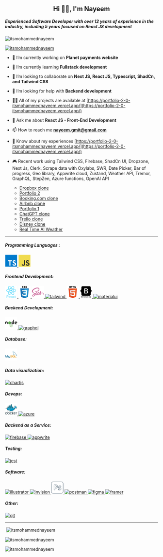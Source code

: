 <h2 align="center">Hi 👋🏼, I'm Nayeem</h2>
<h5>Experienced Software Developer with over 12 years of experience in the industry, including 5 years focused on React JS development</h5>

<p align="left">
        <img
        src="https://komarev.com/ghpvc/?username=itsmohammednayeem&label=Profile%20views&color=0e75b6&style=flat"
        alt="itsmohammednayeem" /> 
</p>

<p align="left"> 
        <a href="https://github.com/ryo-ma/github-profile-trophy">
        <img
            src="https://github-profile-trophy.vercel.app/?username=itsmohammednayeem" alt="itsmohammednayeem" />
            </a>
</p>

- 🔭 I’m currently working on **Planet payments website**

- 🌱 I’m currently learning **Fullstack development**

- 👯 I’m looking to collaborate on **Next JS, React JS, Typescript, ShadCn, and Tailwind CSS**

- 🤝 I’m looking for help with **Backend development**

- 👨‍💻 All of my projects are available at
  [https://portfolio-2-0-itsmohammednayeem.vercel.app/](https://portfolio-2-0-itsmohammednayeem.vercel.app/)

- 💬 Ask me about **React JS - Front-End Development**

- 📫 How to reach me **nayeem.gmit@gmail.com**

- 📄 Know about my experiences
  [https://portfolio-2-0-itsmohammednayeem.vercel.app/](https://portfolio-2-0-itsmohammednayeem.vercel.app/)

- 🎮 Recent work using Tailwind CSS, Firebase, ShadCn UI, Dropzone, Next Js, Clerk, Scrape data with Oxylabs, SWR, Date
  Picker, Bar of progress, Geo library, Appwrite cloud, Zustand, Weather API, Tremor, GraphQL, StepZen, Azure functions,
  OpenAI API
    - [Dropbox clone](https://dropbox-itsmohammednayeem.vercel.app/)
    - [Portfolio 2](https://portfolio-2-0-itsmohammednayeem.vercel.app/)
    - [Booking.com clone](https://booking-clone-neon.vercel.app/)
    - [Airbnb clone](https://airbnb-itsmohammednayeem.vercel.app/)
    - [Portfolio 1](https://resume-itsmohammednayeem.vercel.app/)
    - [ChatGPT clone](https://chatgpt-messenger-itsmohammednayeem.vercel.app/)
    - [Trello clone](https://trello-appwrite-clone-itsmohammednayeem.vercel.app/)
    - [Disney clone](https://disney-clone-itsmohammednayeem.vercel.app/)
    - [Real Time AI Weather](https://stepzen-weather-app-itsmohammednayeem.vercel.app/)

<hr/>

<h5 align="left">Programming Languages :</h5>

<p align="left"> 
<a href="https://www.typescriptlang.org/" target="_blank" rel="noreferrer"> <img
            src="https://raw.githubusercontent.com/devicons/devicon/master/icons/typescript/typescript-original.svg"
            alt="typescript" width="40" height="40" /> </a> <a href="https://developer.mozilla.org/en-US/docs/Web/JavaScript" target="_blank"
        rel="noreferrer"> <img
            src="https://raw.githubusercontent.com/devicons/devicon/master/icons/javascript/javascript-original.svg"
            alt="javascript" width="40" height="40" /> </a> 

</p>

<h5 align="left">Frontend Development:</h5>

<p align="left"> 

<a href="https://reactjs.org/" target="_blank" rel="noreferrer"> <img
            src="https://raw.githubusercontent.com/devicons/devicon/master/icons/react/react-original-wordmark.svg"
            alt="react" width="40" height="40" /> </a> <a href="https://www.w3schools.com/css/" target="_blank" rel="noreferrer"> <img
            src="https://raw.githubusercontent.com/devicons/devicon/master/icons/css3/css3-original-wordmark.svg"
            alt="css3" width="40" height="40" /> </a> <a href="https://sass-lang.com" target="_blank" rel="noreferrer">
        <img src="https://raw.githubusercontent.com/devicons/devicon/master/icons/sass/sass-original.svg" alt="sass"
            width="40" height="40" /> </a> <a href="https://tailwindcss.com/" target="_blank" rel="noreferrer"> <img
            src="https://www.vectorlogo.zone/logos/tailwindcss/tailwindcss-icon.svg" alt="tailwind" width="40"
            height="40" /> </a> <a href="https://www.w3.org/html/" target="_blank" rel="noreferrer"> <img
            src="https://raw.githubusercontent.com/devicons/devicon/master/icons/html5/html5-original-wordmark.svg"
            alt="html5" width="40" height="40" /> </a> <a href="https://getbootstrap.com" target="_blank" rel="noreferrer"> <img
            src="https://raw.githubusercontent.com/devicons/devicon/master/icons/bootstrap/bootstrap-plain-wordmark.svg"
            alt="bootstrap" width="40" height="40" /> </a> <a href="https://mui.com/material-ui/getting-started/" target="_blank" rel="noreferrer"> <img
            src="https://v4.mui.com/static/logo.png"
            alt="materialui" width="40" height="40" /> </a>
</p>

<h5 align="left">Backend Development:</h5>

<p align="left"> 

<a
        href="https://nodejs.org" target="_blank" rel="noreferrer"> <img
            src="https://raw.githubusercontent.com/devicons/devicon/master/icons/nodejs/nodejs-original-wordmark.svg"
            alt="nodejs" width="40" height="40" /> </a> <a
        href="https://graphql.org" target="_blank" rel="noreferrer"> <img
            src="https://www.vectorlogo.zone/logos/graphql/graphql-icon.svg" alt="graphql" width="40" height="40" />
    </a> 
</p>

<h5 align="left">Database:</h5>

<p align="left"> 
<a href="https://www.mysql.com/" target="_blank" rel="noreferrer"> <img
            src="https://raw.githubusercontent.com/devicons/devicon/master/icons/mysql/mysql-original-wordmark.svg"
            alt="mysql" width="40" height="40" /> </a>
</p>

<h5 align="left">Data visualization:</h5>

<p align="left"> 
<a href="https://www.chartjs.org" target="_blank"
        rel="noreferrer"> <img src="https://www.chartjs.org/media/logo-title.svg" alt="chartjs" width="40"
            height="40" /> </a>
</p>

<h5 align="left">Devops:</h5>
<p align="left"> 
<a href="https://www.docker.com/" target="_blank"
        rel="noreferrer"> <img
            src="https://raw.githubusercontent.com/devicons/devicon/master/icons/docker/docker-original-wordmark.svg"
            alt="docker" width="40" height="40" /> </a> <a href="https://azure.microsoft.com/en-in/" target="_blank" rel="noreferrer"> <img
            src="https://www.vectorlogo.zone/logos/microsoft_azure/microsoft_azure-icon.svg" alt="azure" width="40"
            height="40" /> </a> 
</p>

<h5 align="left">Backend as a Service:</h5>
<p align="left"> 
<a href="https://firebase.google.com/" target="_blank" rel="noreferrer"> <img
            src="https://www.vectorlogo.zone/logos/firebase/firebase-icon.svg" alt="firebase" width="40" height="40" />
    </a> <a href="https://appwrite.io" target="_blank" rel="noreferrer"> <img
            src="https://www.vectorlogo.zone/logos/appwriteio/appwriteio-icon.svg" alt="appwrite" width="40"
            height="40" /> </a>
</p>

<h5 align="left">Testing:</h5>
<p align="left"> 
<a href="https://jestjs.io" target="_blank"
        rel="noreferrer"> <img src="https://www.vectorlogo.zone/logos/jestjsio/jestjsio-icon.svg" alt="jest" width="40"
            height="40" /> </a>
</p>

<h5 align="left">Software:</h5>
<p align="left"> 
<a href="https://www.adobe.com/in/products/illustrator.html"
        target="_blank" rel="noreferrer"> <img
            src="https://www.vectorlogo.zone/logos/adobe_illustrator/adobe_illustrator-icon.svg" alt="illustrator"
            width="40" height="40" /> </a> <a href="https://www.invisionapp.com/" target="_blank" rel="noreferrer"> <img
            src="https://www.vectorlogo.zone/logos/invisionapp/invisionapp-icon.svg" alt="invision" width="40"
            height="40" /> </a> <a href="https://www.photoshop.com/en" target="_blank"
        rel="noreferrer"> <img
            src="https://raw.githubusercontent.com/devicons/devicon/master/icons/photoshop/photoshop-line.svg"
            alt="photoshop" width="40" height="40" /> </a> <a href="https://postman.com" target="_blank"
        rel="noreferrer"> <img src="https://www.vectorlogo.zone/logos/getpostman/getpostman-icon.svg" alt="postman"
            width="40" height="40" /> </a>  <a href="https://www.figma.com/" target="_blank"
        rel="noreferrer"> <img src="https://www.vectorlogo.zone/logos/figma/figma-icon.svg" alt="figma" width="40"
            height="40" /> </a>  <a href="https://www.framer.com/" target="_blank" rel="noreferrer"> <img
            src="https://www.vectorlogo.zone/logos/framer/framer-icon.svg" alt="framer" width="40" height="40" /> </a>
</p>



<h5 align="left">Other:</h5>
<p align="left"> 
<a href="https://git-scm.com/" target="_blank" rel="noreferrer"> <img
            src="https://www.vectorlogo.zone/logos/git-scm/git-scm-icon.svg" alt="git" width="40" height="40" /> </a>
</p>


<hr/>

<p>&nbsp;<img align="center" src="https://github-readme-stats.vercel.app/api?username=itsmohammednayeem&show_icons=true&locale=en" alt="itsmohammednayeem" /></p>

<p><img align="center" src="https://github-readme-streak-stats.herokuapp.com/?user=itsmohammednayeem&" alt="itsmohammednayeem" /></p>

<p><img align="left" src="https://github-readme-stats.vercel.app/api/top-langs?username=itsmohammednayeem&show_icons=true&locale=en&layout=compact" alt="itsmohammednayeem" /></p>
